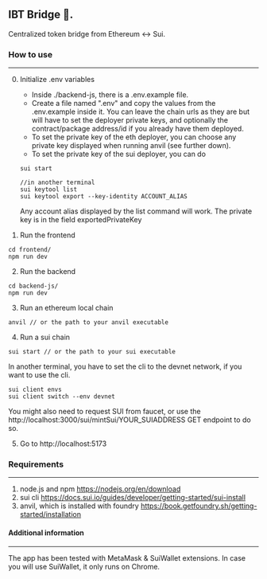 ## IBT Bridge 🌉.

Centralized token bridge from Ethereum ↔️ Sui.

### How to use

---

0. Initialize .env variables

   - Inside ./backend-js, there is a .env.example file.
   - Create a file named ".env" and copy the values from the .env.example inside it. You can leave the chain urls as they are but will have to set the deployer private keys, and optionally the contract/package address/id if you already have them deployed.
   - To set the private key of the eth deployer, you can choose any private key displayed when running anvil (see further down).
   - To set the private key of the sui deployer, you can
     do

   ```
   sui start

   //in another terminal
   sui keytool list
   sui keytool export --key-identity ACCOUNT_ALIAS
   ```

   Any account alias displayed by the list command will work.
   The private key is in the field exportedPrivateKey

1. Run the frontend

```
cd frontend/
npm run dev
```

2. Run the backend

```
cd backend-js/
npm run dev
```

3. Run an ethereum local chain

```
anvil // or the path to your anvil executable
```

4. Run a sui chain

```
sui start // or the path to your sui executable
```

In another terminal, you have to set the cli to the devnet network, if you want to use the cli.

```
sui client envs
sui client switch --env devnet
```

You might also need to request SUI from faucet, or use the http://localhost:3000/sui/mintSui/YOUR_SUIADDRESS
GET endpoint to do so.

5. Go to http://localhost:5173

### Requirements

---

1. node.js and npm https://nodejs.org/en/download
2. sui cli https://docs.sui.io/guides/developer/getting-started/sui-install
3. anvil, which is installed with foundry https://book.getfoundry.sh/getting-started/installation

#### Additional information

---

The app has been tested with MetaMask & SuiWallet extensions.
In case you will use SuiWallet, it only runs on Chrome.
